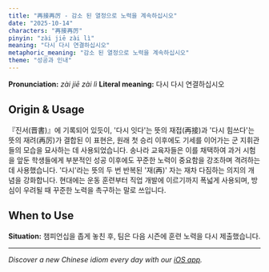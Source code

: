 ```yaml
---
title: "再接再厉 - 감소 된 열정으로 노력을 계속하십시오"
date: "2025-10-14"
characters: "再接再厉"
pinyin: "zài jiē zài lì"
meaning: "다시 다시 연결하십시오"
metaphoric_meaning: "감소 된 열정으로 노력을 계속하십시오"
theme: "성공과 인내"
---
```


**Pronunciation:** *zài jiē zài lì*
**Literal meaning:** 다시 다시 연결하십시오

## Origin & Usage

『진서(晋書)』에 기록되어 있듯이, '다시 잇다'는 뜻의 재접(再接)과 '다시 힘쓰다'는 뜻의 재려(再厉)가 결합된 이 표현은, 원래 첫 승리 이후에도 기세를 이어가는 군 지휘관들의 모습을 묘사하는 데 사용되었습니다. 송나라 교육자들은 이를 채택하여 과거 시험을 앞둔 학생들에게 부분적인 성공 이후에도 꾸준한 노력이 중요함을 강조하며 격려하는 데 사용했습니다. '다시'라는 뜻의 두 번 반복된 '재(再)' 자는 재차 다짐하는 의지의 개념을 강화합니다. 현대에는 운동 훈련부터 직업 개발에 이르기까지 폭넓게 사용되며, 방심이 우려될 때 꾸준한 노력을 촉구하는 말로 쓰입니다.

## When to Use

**Situation:** 챔피언십을 좁게 놓친 후, 팀은 다음 시즌에 훈련 노력을 다시 제출했습니다.

---

*Discover a new Chinese idiom every day with our [iOS app](https://apps.apple.com/us/app/daily-chinese-idioms/id6740611324).*
